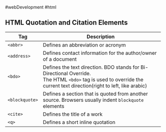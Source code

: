 #webDevelopment #html 
## HTML Quotation and Citation Elements

| Tag            | Description                                                                                                                                                            |
| -------------- | ---------------------------------------------------------------------------------------------------------------------------------------------------------------------- |
| `<abbr>`       | Defines an abbreviation or acronym                                                                                                                                     |
| `<address>`    | Defines contact information for the author/owner of a document                                                                                                         |
| `<bdo>`        | Defines the text direction. BDO stands for Bi-Directional Override.<br>The HTML `<bdo>` tag is used to override the current text direction(right to left, like arabic) |
| `<blockquote>` | Defines a section that is quoted from another source. Browsers usually indent `blockquote` elements                                                                    |
| `<cite>`       | Defines the title of a work                                                                                                                                            |
| `<q>`          | Defines a short inline quotation                                                                                                                                       |
